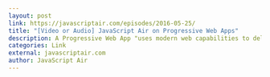 ```yaml
---
layout: post
link: https://javascriptair.com/episodes/2016-05-25/
title: "[Video or Audio] JavaScript Air on Progressive Web Apps"
description: A Progressive Web App "uses modern web capabilities to deliver an app-like user experience. They evolve from pages in browser tabs to immersive, top-level apps, leveraging the web's low friction." with Ben Kelly, Nolan Lawson, Henrik Joreteg, Kent C. Dodds and Ada Rose Edwards.
categories: Link
external: javascriptair.com
author: JavaScript Air
---
```

